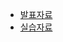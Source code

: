 - [발표자료](https://docs.google.com/presentation/d/1W6NUwUt_2NBYWRJpAyTCUwsnKvOy4Xu4jbcQRbbNHsE/edit#slide=id.p)
- [실습자료](https://www.kaggle.com/mirhyun0508/2022-smarcle-ai-fashion-mnist-cnn)
